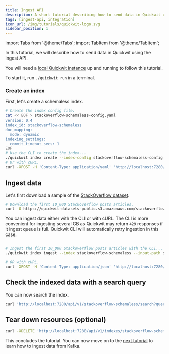 ```yaml
---
title: Ingest API
description: A short tutorial describing how to send data in Quickwit using the ingest API
tags: [ingest-api, integration]
icon_url: /img/tutorials/quickwit-logo.svg
sidebar_position: 1
---
```


import Tabs from '@theme/Tabs';
import TabItem from '@theme/TabItem';

In this tutorial, we will describe how to send data in Quickwit using the ingest API.

You will need a [local Quickwit instance](/docs/get-started/installation) up and running to follow this tutorial.

To start it, run `./quickwit run` in a terminal.

### Create an index

First, let's create a schemaless index.

```bash
# Create the index config file.
cat << EOF > stackoverflow-schemaless-config.yaml
version: 0.4
index_id: stackoverflow-schemaless
doc_mapping:
  mode: dynamic
indexing_settings:
  commit_timeout_secs: 1
EOF
# Use the CLI to create the index...
./quickwit index create --index-config stackoverflow-schemaless-config.yaml
# Or with cURL.
curl -XPOST -H 'Content-Type: application/yaml' 'http://localhost:7280/api/v1/indexes' --data-binary @stackoverflow-schemaless-config.yaml
```

## Ingest data

Let's first download a sample of the [StackOverflow dataset](https://www.kaggle.com/stackoverflow/stacksample).

```bash
# Download the first 10_000 Stackoverflow posts articles.
curl -O https://quickwit-datasets-public.s3.amazonaws.com/stackoverflow.posts.transformed-10000.json
```

You can ingest data either with the CLI or with cURL. The CLI is more convenient for ingesting several GB as Quickwit may return `429` responses if it ingest queue is full. Quickwit CLI will automatically retry ingestion in this case.

```bash

# Ingest the first 10_000 Stackoverflow posts articles with the CLI...
./quickwit index ingest --index stackoverflow-schemaless --input-path stackoverflow.posts.transformed-10000.json

# OR with cURL.
curl -XPOST -H 'Content-Type: application/json' 'http://localhost:7280/api/v1/stackoverflow-schemaless/ingest' --data-binary @stackoverflow.posts.transformed-10000.json
```

## Check the indexed data with a search query

You can now search the index.

```bash
curl 'http://localhost:7280/api/v1/stackoverflow-schemaless/search?query=body:python'
```

## Tear down resources (optional)

```bash
curl -XDELETE 'http://localhost:7280/api/v1/indexes/stackoverflow-schemaless'
```

This concludes the tutorial. You can now move on to the [next tutorial](/docs/ingest-data/kafka) to learn how to ingest data from Kafka.
